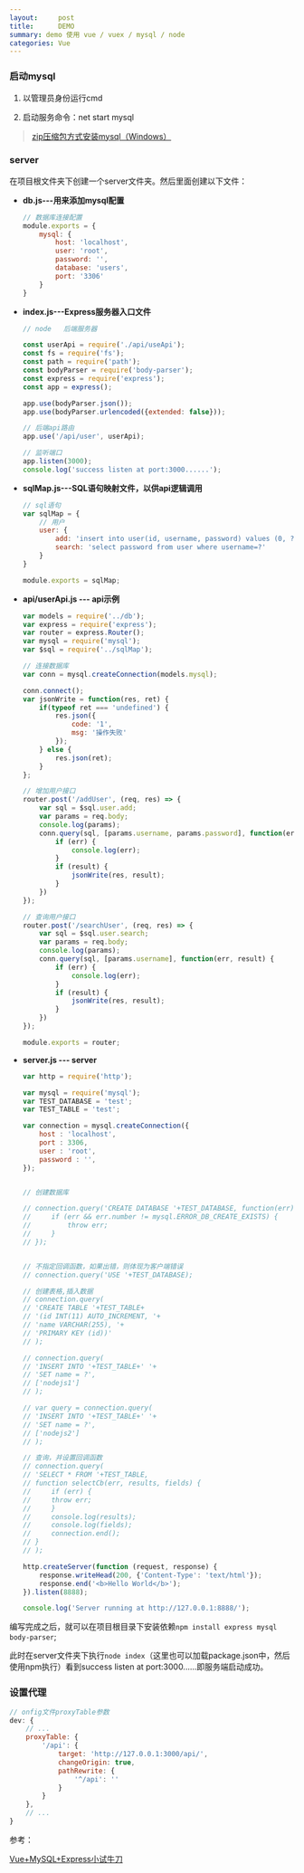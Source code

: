```yaml
---
layout:     post
title:      DEMO
summary: demo 使用 vue / vuex / mysql / node
categories: Vue
---
```




### 启动mysql

1. 以管理员身份运行cmd

2. 启动服务命令：net start mysql 

> [zip压缩包方式安装mysql（Windows）](https://selenamona.github.io/2018/07/02/project-chat/)


### server 

在项目根文件夹下创建一个server文件夹。然后里面创建以下文件：

- **db.js---用来添加mysql配置**   

    ```javascript
    // 数据库连接配置
    module.exports = {
        mysql: {
            host: 'localhost',
            user: 'root',
            password: '',
            database: 'users',
            port: '3306'
        }
    }
    ```

- **index.js---Express服务器入口文件**  

    ```javascript
    // node   后端服务器

    const userApi = require('./api/useApi');
    const fs = require('fs');
    const path = require('path');
    const bodyParser = require('body-parser');
    const express = require('express');
    const app = express();

    app.use(bodyParser.json());
    app.use(bodyParser.urlencoded({extended: false}));

    // 后端api路由
    app.use('/api/user', userApi);

    // 监听端口
    app.listen(3000);
    console.log('success listen at port:3000......');
    ```

- **sqlMap.js---SQL语句映射文件，以供api逻辑调用**  

    ```javascript
    // sql语句
    var sqlMap = {
        // 用户
        user: {
            add: 'insert into user(id, username, password) values (0, ?, ?)',
            search: 'select password from user where username=?'
        }
    }

    module.exports = sqlMap;
    ```
- **api/userApi.js ---  api示例** 

    ```javascript
    var models = require('../db');
    var express = require('express');
    var router = express.Router();
    var mysql = require('mysql');
    var $sql = require('../sqlMap');

    // 连接数据库
    var conn = mysql.createConnection(models.mysql);

    conn.connect();
    var jsonWrite = function(res, ret) {
        if(typeof ret === 'undefined') {
            res.json({
                code: '1',
                msg: '操作失败'
            });
        } else {
            res.json(ret);
        }
    };

    // 增加用户接口
    router.post('/addUser', (req, res) => {
        var sql = $sql.user.add;
        var params = req.body;
        console.log(params);
        conn.query(sql, [params.username, params.password], function(err, result) {
            if (err) {
                console.log(err);
            }
            if (result) {
                jsonWrite(res, result);
            }
        })
    });

    // 查询用户接口
    router.post('/searchUser', (req, res) => {
        var sql = $sql.user.search;
        var params = req.body;
        console.log(params);
        conn.query(sql, [params.username], function(err, result) {
            if (err) {
                console.log(err);
            }
            if (result) {
                jsonWrite(res, result);
            }
        })
    });

    module.exports = router;
    ```
- **server.js ---   server**

    ```javascript
    var http = require('http');

    var mysql = require('mysql');
    var TEST_DATABASE = 'test';
    var TEST_TABLE = 'test';

    var connection = mysql.createConnection({
        host : 'localhost',
        port : 3306,
        user : 'root',
        password : '',
    });

    
    // 创建数据库
 
    // connection.query('CREATE DATABASE '+TEST_DATABASE, function(err) {
    //     if (err && err.number != mysql.ERROR_DB_CREATE_EXISTS) {
    //         throw err;
    //     }
    // });
 
 
    // 不指定回调函数，如果出错，则体现为客户端错误
    // connection.query('USE '+TEST_DATABASE);
 
    // 创建表格,插入数据
    // connection.query(
    // 'CREATE TABLE '+TEST_TABLE+
    // '(id INT(11) AUTO_INCREMENT, '+
    // 'name VARCHAR(255), '+
    // 'PRIMARY KEY (id))'
    // );

    // connection.query(
    // 'INSERT INTO '+TEST_TABLE+' '+
    // 'SET name = ?',
    // ['nodejs1']
    // );

    // var query = connection.query(
    // 'INSERT INTO '+TEST_TABLE+' '+
    // 'SET name = ?',
    // ['nodejs2']
    // );
    
    // 查询，并设置回调函数
    // connection.query(
    // 'SELECT * FROM '+TEST_TABLE,
    // function selectCb(err, results, fields) {
    //     if (err) {
    //     throw err;
    //     }
    //     console.log(results);
    //     console.log(fields);
    //     connection.end();
    // }
    // );

    http.createServer(function (request, response) {
        response.writeHead(200, {'Content-Type': 'text/html'});
        response.end('<b>Hello World</b>');
    }).listen(8888);

    console.log('Server running at http://127.0.0.1:8888/');
    ```


编写完成之后，就可以在项目根目录下安装依赖`npm install express mysql body-parser`;  

此时在server文件夹下执行`node index`（这里也可以加载package.json中，然后使用npm执行）看到success listen at port:3000......即服务端启动成功。  

### 设置代理

```JAVASCRIPT
// onfig文件proxyTable参数
dev: {
    // ...
    proxyTable: {
        '/api': {
            target: 'http://127.0.0.1:3000/api/',
            changeOrigin: true,
            pathRewrite: {
                '^/api': ''
            }
        }
    },
    // ...
}
```


参考：

[Vue+MySQL+Express小试牛刀](https://segmentfault.com/a/1190000008176208)